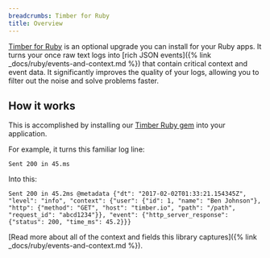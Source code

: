 ```yaml
---
breadcrumbs: Timber for Ruby
title: Overview
---
```


[Timber for Ruby](https://github.com/timberio/timber-ruby) is an optional upgrade you can
install for your Ruby apps. It turns your once raw text logs into
[rich JSON events]({% link _docs/ruby/events-and-context.md %}) that contain critical
context and event data. It significantly improves the quality of your logs, allowing you to filter
out the noise and solve problems faster.


## How it works

This is accomplished by installing our [Timber Ruby gem](https://rubygems.org/gems/timber) into
your application.

For example, it turns this familiar log line:

```
Sent 200 in 45.ms
```

Into this:

```
Sent 200 in 45.2ms @metadata {"dt": "2017-02-02T01:33:21.154345Z", "level": "info", "context": {"user": {"id": 1, "name": "Ben Johnson"}, "http": {"method": "GET", "host": "timber.io", "path": "/path", "request_id": "abcd1234"}}, "event": {"http_server_response": {"status": 200, "time_ms": 45.2}}}
```

[Read more about all of the context and fields this library captures]({% link _docs/ruby/events-and-context.md %}).
